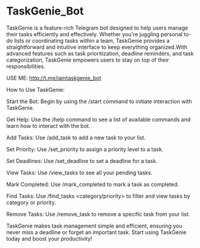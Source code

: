 # TaskGenie_Bot
TaskGenie is a feature-rich Telegram bot designed to help users manage their tasks efficiently and effectively. Whether you're juggling personal to-do lists or coordinating tasks within a team, TaskGenie provides a straightforward and intuitive interface to keep everything organized.With advanced features such as task prioritization, deadline reminders, and task categorization, TaskGenie empowers users to stay on top of their responsibilities.


USE ME: http://t.me/iamtaskgenie_bot


How to Use TaskGenie:

Start the Bot: Begin by using the /start command to initiate interaction with TaskGenie.

Get Help: Use the /help command to see a list of available commands and learn how to interact with the bot.

Add Tasks: Use /add_task <task> to add a new task to your list.

Set Priority: Use /set_priority <task number> <priority> to assign a priority level to a task.

Set Deadlines: Use /set_deadline <task number> <YYYY-MM-DD> to set a deadline for a task.

View Tasks: Use /view_tasks to see all your pending tasks.

Mark Completed: Use /mark_completed <task number> to mark a task as completed.

Find Tasks: Use /find_tasks <category/priority> to filter and view tasks by category or priority.

Remove Tasks: Use /remove_task <task number> to remove a specific task from your list.

TaskGenie makes task management simple and efficient, ensuring you never miss a deadline or forget an important task. Start using TaskGenie today and boost your productivity!







